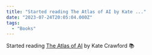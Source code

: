 ```yaml
---
title: "Started reading The Atlas of AI by Kate ..."
date: "2023-07-24T20:05:04.000Z"
tags: 
  - "Books"
---
```


Started reading [The Atlas of AI](https://micro.blog/books/9780300252392) by Kate Crawford 📚
